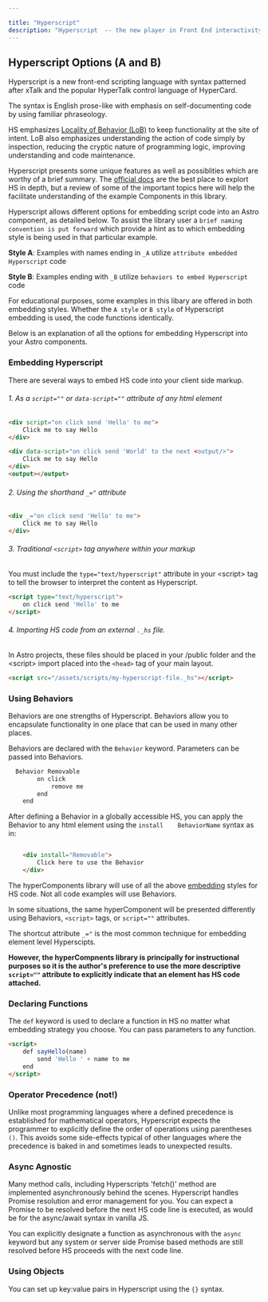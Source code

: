 ```yaml
---

title: "Hyperscript"
description: "Hyperscript  -- the new player in Front End interactivity"
---
```


## Hyperscript Options (A and B)

Hyperscript is a new front-end scripting language with syntax patterned after xTalk and the popular HyperTalk control language of HyperCard.

The syntax is English prose-like with emphasis on self-documenting code by using familiar phraseology.

HS emphasizes [Locality of Behavior (LoB)](https://htmx.org/essays/locality-of-behaviour/) to keep functionality at the site of intent.   LoB also emphasizes understanding the action of code simply by inspection, reducing the cryptic nature of programming logic, improving understanding and code maintenance.

Hyperscript presents some unique features as well as possiblities which are worthy of a brief summary.   The [official docs](https://hyperscript.org/docs/) are the best place to explort HS in depth, but a review of some of the important topics here will help the facilitate understanding of the example Components in this library.

Hyperscript allows different options for embedding script code into an Astro component, as detailed below. 
To assist the library user a `brief naming convention is put forward` which provide a hint as to which embedding style is being used in that particular example.   

**Style A**:  Examples with names ending in `_A` utilize `attribute embedded Hyperscript` code

**Style B**:  Examples ending with `_B` utilize `behaviors to embed Hyperscript` code

For educational purposes, some examples in this libary are offered in both embedding styles.  Whether the `A style` or `B style` of Hyperscript embedding is used, the code functions identically.

Below is an explanation of all the options for embedding Hyperscript into your Astro components.

### Embedding Hyperscript

There are several ways to embed HS code into your client side markup.


###### 1. As a `script=""` or `data-script=""` attribute of any html element

```html title="Hyperscript attributes"
<div script="on click send 'Hello' to me">
	Click me to say Hello
</div>

<div data-script="on click send 'World' to the next <output/>">
	Click me to say Hello
</div>
<output></output>

```

###### 2. Using the shorthand `_="` attribute

```html title="Underscore attribute (_='')"
<div _="on click send 'Hello' to me">
	Click me to say Hello
</div>
```

###### 3. Traditional `<script>` tag anywhere within your markup

You must include the `type="text/hyperscript"` attribute in your \<script\> tag to tell the browser to interpret the content as Hyperscript.

```html title="<script> tag"
<script type="text/hyperscript">
	on click send 'Hello' to me
</script>
```

###### 4. Importing HS code from an external `._hs` file. 

In Astro projects, these files should be placed in your /public folder and the \<script\> import placed into the  `<head>` tag of your main layout.

```html title="<head> element import statement"
<script src="/assets/scripts/my-hyperscript-file._hs"></script>
```

### Using Behaviors

Behaviors are one strengths of Hyperscript. Behaviors allow you to encapsulate functionality in one place that can be used in many other places.   

Behaviors are declared with the `Behavior` keyword.  Parameters can be passed into Behaviors.

```js "Behavior Removable"
  Behavior Removable
		on click
			remove me
		end
	end
```

After defining a Behavior in a globally accessible HS, you can apply the Behavior to any html element using the `install	BehaviorName` syntax as in:

```html "install=\"Removable\""

	<div install="Removable">
		Click here to use the Behavior
	</div>
```

The hyperComponents library will use of all the above [embedding](#embedding) styles for HS code.   Not all code examples will use Behaviors.  

In some situations, the same hyperComponent will be presented differently using Behaviors, `<script>` tags, or  `script=""` attributes.

The shortcut attribute `_="` is the most common technique for embedding element level Hyperscipts.

**However, the hyperCompnents library is principally for instructional purposes so it is the author's preference to use the more descriptive `script=""` attribute to explicitly indicate that an element has HS code attached.**

### Declaring Functions

The `def` keyword is used to declare a function in HS no matter what embedding strategy you choose.  You can pass parameters to any function.

```html title="Function declaration" "def"
<script>
	def sayHello(name)
		send 'Hello ' + name to me
	end
</script>
```

### Operator Precedence (not!)

Unlike most programming languages where a defined precedence is established for mathematical operators, Hyperscript expects the programmer to explicitly define the order of operations using parentheses `()`.  This avoids some side-effects typical of other languages where the precedence is baked in and sometimes leads to unexpected results.

### Async Agnostic

Many method calls, including Hyperscripts 'fetch()' method are implemented asynchronously behind the scenes.   Hyperscript handles Promise resolution and error management for you.  You can expect a Promise to be resolved before the next HS code line is executed, as would be for the async/await syntax in vanilla JS.

You can explicitly designate a function as asynchronous with the `async` keyword but any system or server side Promise based methods are still resolved before HS proceeds with the next code line.   

### Using Objects

You can set up key:value pairs in Hyperscript using the `{}` syntax. 


